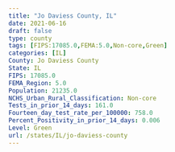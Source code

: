 ```yaml
---
title: "Jo Daviess County, IL"
date: 2021-06-16
draft: false
type: county
tags: [FIPS:17085.0,FEMA:5.0,Non-core,Green]
categories: [IL]
County: Jo Daviess County
State: IL
FIPS: 17085.0
FEMA_Region: 5.0
Population: 21235.0
NCHS_Urban_Rural_Classification: Non-core
Tests_in_prior_14_days: 161.0
Fourteen_day_test_rate_per_100000: 758.0
Percent_Positivity_in_prior_14_days: 0.006
Level: Green
url: /states/IL/jo-daviess-county
---
```



